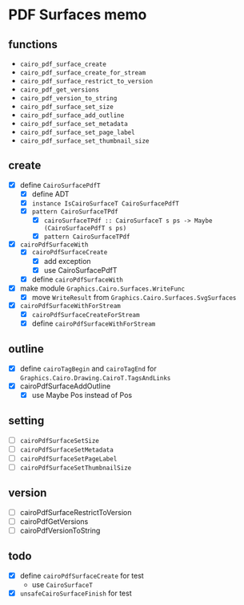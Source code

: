 PDF Surfaces memo
=================

functions
---------

* `cairo_pdf_surface_create`
* `cairo_pdf_surface_create_for_stream`
* `cairo_pdf_surface_restrict_to_version`
* `cairo_pdf_get_versions`
* `cairo_pdf_version_to_string`
* `cairo_pdf_surface_set_size`
* `cairo_pdf_surface_add_outline`
* `cairo_pdf_surface_set_metadata`
* `cairo_pdf_surface_set_page_label`
* `cairo_pdf_surface_set_thumbnail_size`

create
------

* [x] define `CairoSurfacePdfT`
	+ [x] define ADT
	+ [x] `instance IsCairoSurfaceT CairoSurfacePdfT`
	+ [x] `pattern CairoSurfaceTPdf`
		- [x] `cairoSurfaceTPdf :: CairoSurfaceT s ps -> Maybe (CairoSurfacePdfT s ps)`
		- [x] `pattern CairoSurfaceTPdf`
* [x] `cairoPdfSurfaceWith`
	+ [x] `cairoPdfSurfaceCreate`
		- [x] add exception
		- [x] use CairoSurfacePdfT
	+ [x] define `cairoPdfSurfaceWith`
* [x] make module `Graphics.Cairo.Surfaces.WriteFunc`
	+ [x] move `WriteResult` from `Graphics.Cairo.Surfaces.SvgSurfaces`
* [x] `cairoPdfSurfaceWithForStream`
	+ [x] `cairoPdfSurfaceCreateForStream`
	+ [x] define `cairoPdfSurfaceWithForStream`

outline
-------

* [x] define `cairoTagBegin` and `cairoTagEnd` for `Graphics.Cairo.Drawing.CairoT.TagsAndLinks`
* [x] cairoPdfSurfaceAddOutline
	+ [x] use Maybe Pos instead of Pos

setting
-------

* [ ] `cairoPdfSurfaceSetSize`
* [ ] `cairoPdfSurfaceSetMetadata`
* [ ] `cairoPdfSurfaceSetPageLabel`
* [ ] `cairoPdfSurfaceSetThumbnailSize`

version
-------

* [ ] cairoPdfSurfaceRestrictToVersion
* [ ] cairoPdfGetVersions
* [ ] cairoPdfVersionToString

todo
----

* [x] define `cairoPdfSurfaceCreate` for test
	+ use `CairoSurfaceT`
* [x] `unsafeCairoSurfaceFinish` for test
